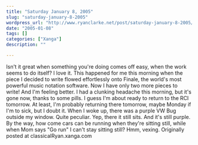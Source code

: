 ```yaml
---
title: "Saturday January 8, 2005"
slug: "saturday-january-8-2005"
wordpress_url: "http://www.ryanclarke.net/post/saturday-january-8-2005/"
date: "2005-01-08"
tags: []
categories: ["Xanga"]
description: ""

---
```


Isn't it great when something you're doing comes off easy, when the work seems to do itself? I love it. This happened for me this morning when the piece I decided to write flowed effortlessly onto Finale, the world's most powerful music notation software. Now I have only two more pieces to write!
 And I'm feeling better. I had a clunking headache this morning, but it's gone now, thanks to some pills. I guess I'm about ready to return to the RCI tomorrow. At least, I'm probably returning there tomorrow, maybe Monday if I'm to sick, but I doubt it.
 When I woke up, there was a purple VW Bug outside my window. Quite peculiar. Yep, there it still sits. And it's still purple. By the way, how come cars can be running when they're sitting still, while when Mom says "Go run" I can't stay sitting still? Hmm, vexing.
Originally posted at classicalRyan.xanga.com
